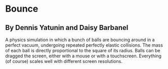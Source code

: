 # Bounce

## By Dennis Yatunin and Daisy Barbanel

A physics simulation in which a bunch of balls are bouncing around in a perfect
vacuum, undergoing repeated perfectly elastic collisions. The mass of each ball
is directly proportional to the square of its radius. Balls can be dragged
the screen, either with a mouse or with a touchscreen. Everything (of course)
scales well with different screen resolutions.
